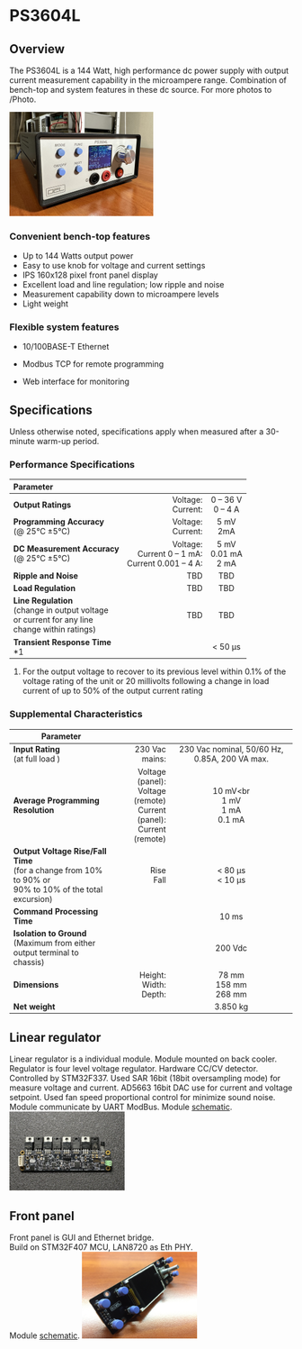 # PS3604L

## Overview

The PS3604L is a 144 Watt, high performance dc power supply with output current measurement capability in the microampere range.
Combination of bench-top and system features in these dc source.
For more photos to /Photo.

<img src="Photo/face.jpg" style="zoom:25%;" />

### Convenient bench-top features

- Up to 144 Watts output power
- Easy to use knob for voltage and current settings
- IPS 160x128 pixel front panel display
- Excellent load and line regulation; low ripple and noise
- Measurement capability down to microampere levels
- Light weight

### Flexible system features

- 10/100BASE-T Ethernet

- Modbus TCP for remote programming

- Web interface for monitoring


## Specifications

Unless otherwise noted, specifications apply when measured after a 30-minute warm-up period.

### Performance Specifications

| Parameter                                                    |                                                           |                             |
| :----------------------------------------------------------- | --------------------------------------------------------: | :-------------------------: |
| **Output Ratings**                                           |                                    Voltage:<br />Current: |    0 – 36 V<br />0 – 4 A    |
| **Programming Accuracy**<br/>(@ 25°C ±5°C)                   |                                    Voltage:<br />Current: |        5 mV<br />2mA        |
| **DC Measurement Accuracy**<br />(@ 25°C ±5°C)               | Voltage:<br />Current 0 – 1 mA:<br />Current 0.001 – 4 A: | 5 mV<br />0.01 mA<br />2 mA |
| **Ripple and Noise**                                         |                                                       TBD |             TBD             |
| **Load Regulation**                                          |                                                       TBD |             TBD             |
| **Line Regulation**<br/>(change in output voltage<br/>or current for any line<br/>change within ratings) |                                                       TBD |             TBD             |
| **Transient Response Time**<br />*1                          |                                                           |           < 50 μs           |

1. For the output voltage to recover to its previous level within 0.1% of the voltage rating of the unit or 20 millivolts following a
   change in load current of up to 50% of the output current rating

### Supplemental Characteristics

| Parameter                                                    |                                                              |                                               |
| ------------------------------------------------------------ | -----------------------------------------------------------: | :-------------------------------------------: |
| **Input Rating**<br/>(at full load )                         |                                               230 Vac mains: | 230 Vac nominal, 50/60 Hz, 0.85A, 200 VA max. |
| **Average Programming<br/>Resolution**                       | Voltage (panel):<br />Voltage (remote)<br />Current (panel):<br />Current (remote) |   10 mV<br<br />1 mV<br />1 mA<br />0.1 mA    |
| **Output Voltage Rise/Fall Time**<br/>(for a change from 10% to 90% or<br/>90% to 10% of the total excursion) |                                               Rise<br />Fall |             < 80 μs<br />< 10 μs              |
| **Command Processing Time**                                  |                                                              |                     10 ms                     |
| **Isolation to Ground**<br/>(Maximum from either<br/>output terminal to chassis) |                                                              |                    200 Vdc                    |
| **Dimensions**                                               |                              Height:<br />Width:<br />Depth: |         78 mm<br />158 mm<br />268 mm         |
| **Net weight**                                               |                                                              |                   3.850 kg                    |

## Linear regulator

Linear regulator is a individual module. Module mounted on back cooler.
Regulator is four level voltage regulator. Hardware CC/CV detector.
Controlled by STM32F337. Used SAR 16bit (18bit oversampling mode) for measure voltage and current.
AD5663 16bit DAC use for current and voltage setpoint.
Used fan speed proportional control for minimize sound noise.
Module communicate by UART ModBus.
Module [schematic](PCB/PS3604LR/Project%20Outputs%20for%20PS3604LR/PS3604LR.pdf).
<img src="Photo/regulator_top.jpg" style="zoom:20%;" />

## Front panel

Front panel is GUI and Ethernet bridge.  
Build on STM32F407 MCU, LAN8720 as Eth PHY.  
Module [schematic](PCB/PS3604LF/Project%20Outputs%20for%20PS3604LF/PS3604LF.PDF).
<img src="Photo/IMG_4574.JPG" style="zoom:20%;" />

